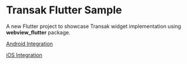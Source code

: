 # Transak Flutter Sample

A new Flutter project to showcase Transak widget implementation using **webview_flutter** package. 

[Android Integration](https://github.com/agtransak/TransakFlutterSample/blob/develop/sample/Flutter-Android-Redirection.mp4)

[iOS Integration](https://github.com/agtransak/TransakFlutterSample/blob/develop/sample/Flutter-iOS-Redirection.mp4)
